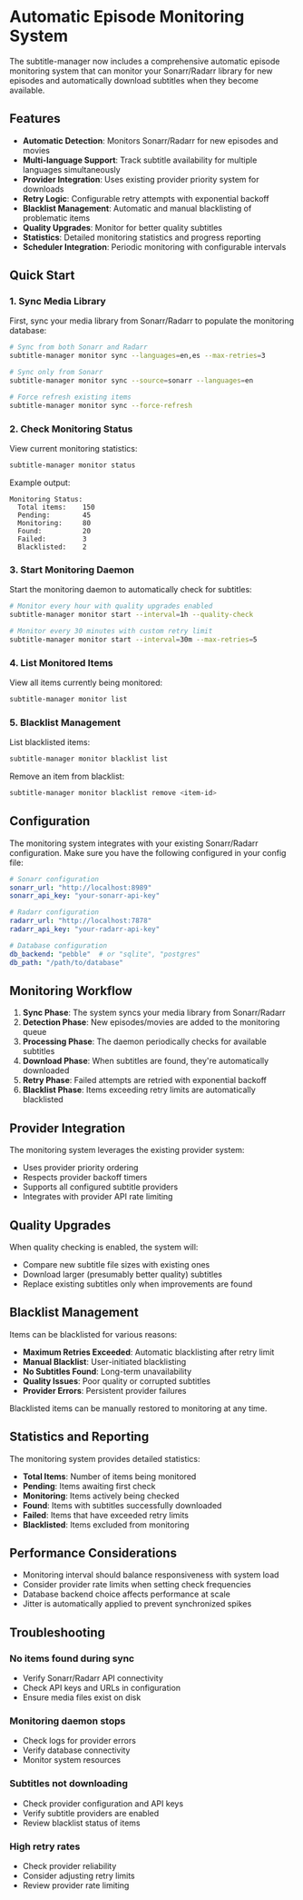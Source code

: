 # Automatic Episode Monitoring System

The subtitle-manager now includes a comprehensive automatic episode monitoring system that can monitor your Sonarr/Radarr library for new episodes and automatically download subtitles when they become available.

## Features

- **Automatic Detection**: Monitors Sonarr/Radarr for new episodes and movies
- **Multi-language Support**: Track subtitle availability for multiple languages simultaneously
- **Provider Integration**: Uses existing provider priority system for downloads
- **Retry Logic**: Configurable retry attempts with exponential backoff
- **Blacklist Management**: Automatic and manual blacklisting of problematic items
- **Quality Upgrades**: Monitor for better quality subtitles
- **Statistics**: Detailed monitoring statistics and progress reporting
- **Scheduler Integration**: Periodic monitoring with configurable intervals

## Quick Start

### 1. Sync Media Library

First, sync your media library from Sonarr/Radarr to populate the monitoring database:

```bash
# Sync from both Sonarr and Radarr
subtitle-manager monitor sync --languages=en,es --max-retries=3

# Sync only from Sonarr
subtitle-manager monitor sync --source=sonarr --languages=en

# Force refresh existing items
subtitle-manager monitor sync --force-refresh
```

### 2. Check Monitoring Status

View current monitoring statistics:

```bash
subtitle-manager monitor status
```

Example output:
```
Monitoring Status:
  Total items:    150
  Pending:        45
  Monitoring:     80
  Found:          20
  Failed:         3
  Blacklisted:    2
```

### 3. Start Monitoring Daemon

Start the monitoring daemon to automatically check for subtitles:

```bash
# Monitor every hour with quality upgrades enabled
subtitle-manager monitor start --interval=1h --quality-check

# Monitor every 30 minutes with custom retry limit
subtitle-manager monitor start --interval=30m --max-retries=5
```

### 4. List Monitored Items

View all items currently being monitored:

```bash
subtitle-manager monitor list
```

### 5. Blacklist Management

List blacklisted items:

```bash
subtitle-manager monitor blacklist list
```

Remove an item from blacklist:

```bash
subtitle-manager monitor blacklist remove <item-id>
```

## Configuration

The monitoring system integrates with your existing Sonarr/Radarr configuration. Make sure you have the following configured in your config file:

```yaml
# Sonarr configuration
sonarr_url: "http://localhost:8989"
sonarr_api_key: "your-sonarr-api-key"

# Radarr configuration  
radarr_url: "http://localhost:7878"
radarr_api_key: "your-radarr-api-key"

# Database configuration
db_backend: "pebble"  # or "sqlite", "postgres"
db_path: "/path/to/database"
```

## Monitoring Workflow

1. **Sync Phase**: The system syncs your media library from Sonarr/Radarr
2. **Detection Phase**: New episodes/movies are added to the monitoring queue
3. **Processing Phase**: The daemon periodically checks for available subtitles
4. **Download Phase**: When subtitles are found, they're automatically downloaded
5. **Retry Phase**: Failed attempts are retried with exponential backoff
6. **Blacklist Phase**: Items exceeding retry limits are automatically blacklisted

## Provider Integration

The monitoring system leverages the existing provider system:

- Uses provider priority ordering
- Respects provider backoff timers
- Supports all configured subtitle providers
- Integrates with provider API rate limiting

## Quality Upgrades

When quality checking is enabled, the system will:

- Compare new subtitle file sizes with existing ones
- Download larger (presumably better quality) subtitles
- Replace existing subtitles only when improvements are found

## Blacklist Management

Items can be blacklisted for various reasons:

- **Maximum Retries Exceeded**: Automatic blacklisting after retry limit
- **Manual Blacklist**: User-initiated blacklisting
- **No Subtitles Found**: Long-term unavailability
- **Quality Issues**: Poor quality or corrupted subtitles
- **Provider Errors**: Persistent provider failures

Blacklisted items can be manually restored to monitoring at any time.

## Statistics and Reporting

The monitoring system provides detailed statistics:

- **Total Items**: Number of items being monitored
- **Pending**: Items awaiting first check
- **Monitoring**: Items actively being checked
- **Found**: Items with subtitles successfully downloaded
- **Failed**: Items that have exceeded retry limits
- **Blacklisted**: Items excluded from monitoring

## Performance Considerations

- Monitoring interval should balance responsiveness with system load
- Consider provider rate limits when setting check frequencies
- Database backend choice affects performance at scale
- Jitter is automatically applied to prevent synchronized spikes

## Troubleshooting

### No items found during sync
- Verify Sonarr/Radarr API connectivity
- Check API keys and URLs in configuration
- Ensure media files exist on disk

### Monitoring daemon stops
- Check logs for provider errors
- Verify database connectivity
- Monitor system resources

### Subtitles not downloading
- Check provider configuration and API keys
- Verify subtitle providers are enabled
- Review blacklist status of items

### High retry rates
- Check provider reliability
- Consider adjusting retry limits
- Review provider rate limiting